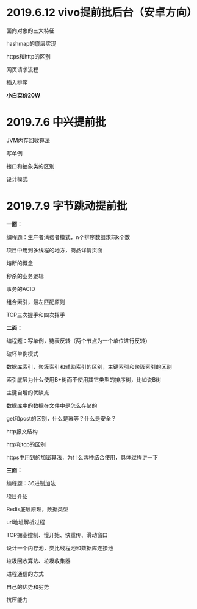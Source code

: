 # 2019.6.12 vivo提前批后台（安卓方向）

面向对象的三大特征

hashmap的底层实现

https和http的区别

网页请求流程

插入排序

**小白菜价20W**

# 2019.7.6 中兴提前批

JVM内存回收算法

写单例

接口和抽象类的区别

设计模式

# 2019.7.9 字节跳动提前批

**一面：**

编程题：生产者消费者模式，n个排序数组求前k个数

项目中用到多线程的地方，商品详情页面

熔断的概念

秒杀的业务逻辑

事务的ACID

组合索引，最左匹配原则

TCP三次握手和四次挥手

**二面：**

编程题：写单例，链表反转（两个节点为一个单位进行反转）

破坏单例模式

数据库索引，聚簇索引和辅助索引的区别，主键索引和聚簇索引的区别

索引底层为什么使用B+树而不使用其它类型的排序树，比如说B树

主键自增的优缺点

数据库中的数据在文件中是怎么存储的

get和post的区别，什么是幂等？什么是安全？

http报文结构

http和tcp的区别

https中用到的加密算法，为什么两种结合使用，具体过程讲一下

**三面：**

编程题：36进制加法

项目介绍

Redis底层原理，数据类型

url地址解析过程

TCP拥塞控制、慢开始、快重传、滑动窗口

设计一个内存池，类比线程池和数据库连接池

垃圾回收算法、垃圾收集器

进程通信的方式

自己的优势和劣势

抗压能力

